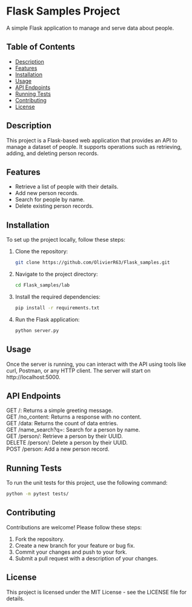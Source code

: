 # Flask Samples Project

A simple Flask application to manage and serve data about people.

## Table of Contents

- [Description](#description)
- [Features](#features)
- [Installation](#installation)
- [Usage](#usage)
- [API Endpoints](#api-endpoints)
- [Running Tests](#running-tests)
- [Contributing](#contributing)
- [License](#license)

## Description

This project is a Flask-based web application that provides an API to manage a dataset of people. It supports operations such as retrieving, adding, and deleting person records.

## Features

- Retrieve a list of people with their details.
- Add new person records.
- Search for people by name.
- Delete existing person records.

## Installation

To set up the project locally, follow these steps:

1. Clone the repository:

   ```bash
   git clone https://github.com/OlivierR63/Flask_samples.git

2. Navigate to the project directory:
   ```bash
   cd Flask_samples/lab

3. Install the required dependencies:
    ```bash
    pip install -r requirements.txt

4. Run the Flask application:
    ```bash
    python server.py

## Usage
Once the server is running, you can interact with the API using tools like curl, Postman, or any HTTP client. 
The server will start on http://localhost:5000.

## API Endpoints
GET /: Returns a simple greeting message.  
GET /no_content: Returns a response with no content.  
GET /data: Returns the count of data entries.  
GET /name_search?q=<name>: Search for a person by name.  
GET /person/<uuid>: Retrieve a person by their UUID.  
DELETE /person/<uuid>: Delete a person by their UUID.  
POST /person: Add a new person record.  

## Running Tests
To run the unit tests for this project, use the following command:  
```bash
python -m pytest tests/
```

## Contributing
Contributions are welcome! Please follow these steps:
 1. Fork the repository.
 2. Create a new branch for your feature or bug fix.
 3. Commit your changes and push to your fork.
 4. Submit a pull request with a description of your changes.

## License
This project is licensed under the MIT License - see the LICENSE file for details.
